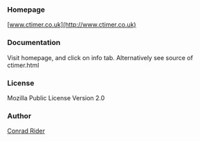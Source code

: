 ### Homepage
[www.ctimer.co.uk](http://www.ctimer.co.uk)

### Documentation
Visit homepage, and click on info tab. Alternatively see source of ctimer.html

### License
Mozilla Public License Version 2.0

### Author
[Conrad Rider](http://www.rider.biz)

